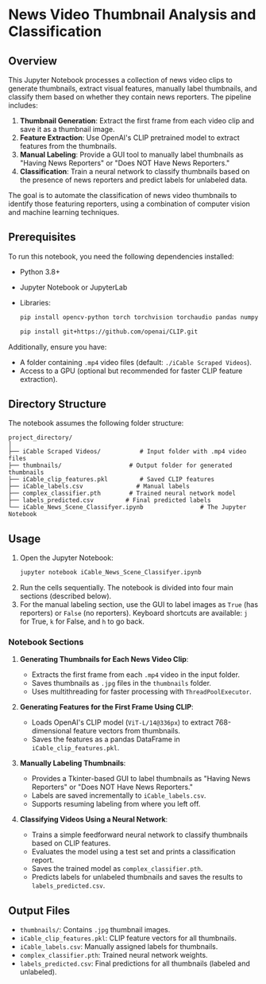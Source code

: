 # News Video Thumbnail Analysis and Classification

## Overview
This Jupyter Notebook processes a collection of news video clips to generate thumbnails, extract visual features, manually label thumbnails, and classify them based on whether they contain news reporters. The pipeline includes:

1. **Thumbnail Generation**: Extract the first frame from each video clip and save it as a thumbnail image.
2. **Feature Extraction**: Use OpenAI's CLIP pretrained model to extract features from the thumbnails.
3. **Manual Labeling**: Provide a GUI tool to manually label thumbnails as "Having News Reporters" or "Does NOT Have News Reporters."
4. **Classification**: Train a neural network to classify thumbnails based on the presence of news reporters and predict labels for unlabeled data.

The goal is to automate the classification of news video thumbnails to identify those featuring reporters, using a combination of computer vision and machine learning techniques.

## Prerequisites
To run this notebook, you need the following dependencies installed:

- Python 3.8+
- Jupyter Notebook or JupyterLab
- Libraries:
  ```bash
  pip install opencv-python torch torchvision torchaudio pandas numpy pillow tqdm scikit-learn tkinter
  ```
  
  ```bash
  pip install git+https://github.com/openai/CLIP.git
  ```

Additionally, ensure you have:
- A folder containing `.mp4` video files (default: `./iCable Scraped Videos`).
- Access to a GPU (optional but recommended for faster CLIP feature extraction).

## Directory Structure
The notebook assumes the following folder structure:
```
project_directory/
│
├── iCable Scraped Videos/           # Input folder with .mp4 video files
├── thumbnails/                   # Output folder for generated thumbnails
├── iCable_clip_features.pkl         # Saved CLIP features
├── iCable_labels.csv               # Manual labels
├── complex_classifier.pth        # Trained neural network model
├── labels_predicted.csv         # Final predicted labels
└── iCable_News_Scene_Classifyer.ipynb                # The Jupyter Notebook
```

## Usage
1. Open the Jupyter Notebook:
   ```bash
   jupyter notebook iCable_News_Scene_Classifyer.ipynb
   ```
2. Run the cells sequentially. The notebook is divided into four main sections (described below).
3. For the manual labeling section, use the GUI to label images as `True` (has reporters) or `False` (no reporters). Keyboard shortcuts are available: `j` for True, `k` for False, and `h` to go back.

### Notebook Sections
1. **Generating Thumbnails for Each News Video Clip**:
   - Extracts the first frame from each `.mp4` video in the input folder.
   - Saves thumbnails as `.jpg` files in the `thumbnails` folder.
   - Uses multithreading for faster processing with `ThreadPoolExecutor`.

2. **Generating Features for the First Frame Using CLIP**:
   - Loads OpenAI's CLIP model (`ViT-L/14@336px`) to extract 768-dimensional feature vectors from thumbnails.
   - Saves the features as a pandas DataFrame in `iCable_clip_features.pkl`.

3. **Manually Labeling Thumbnails**:
   - Provides a Tkinter-based GUI to label thumbnails as "Having News Reporters" or "Does NOT Have News Reporters."
   - Labels are saved incrementally to `iCable_labels.csv`.
   - Supports resuming labeling from where you left off.

4. **Classifying Videos Using a Neural Network**:
   - Trains a simple feedforward neural network to classify thumbnails based on CLIP features.
   - Evaluates the model using a test set and prints a classification report.
   - Saves the trained model as `complex_classifier.pth`.
   - Predicts labels for unlabeled thumbnails and saves the results to `labels_predicted.csv`.

## Output Files
- `thumbnails/`: Contains `.jpg` thumbnail images.
- `iCable_clip_features.pkl`: CLIP feature vectors for all thumbnails.
- `iCable_labels.csv`: Manually assigned labels for thumbnails.
- `complex_classifier.pth`: Trained neural network weights.
- `labels_predicted.csv`: Final predictions for all thumbnails (labeled and unlabeled).

